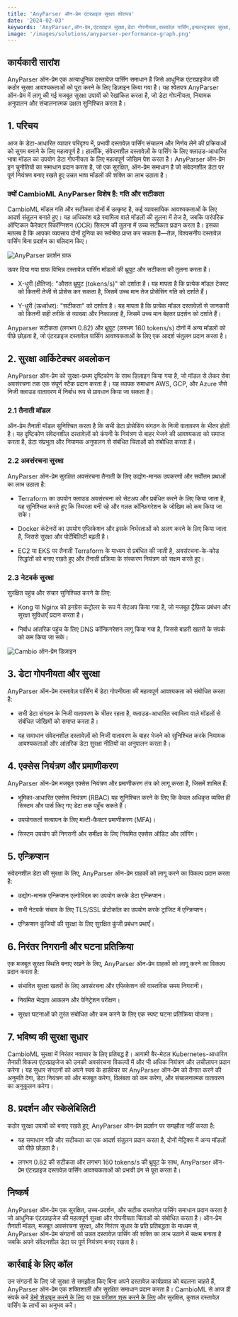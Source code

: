 ```yaml
---
title: 'AnyParser ऑन-प्रेम एंटरप्राइज सुरक्षा श्वेतपत्र'
date: '2024-02-03'
keywords: 'AnyParser,ऑन-प्रेम,एंटरप्राइज सुरक्षा,डेटा गोपनीयता,दस्तावेज़ पार्सिंग,इन्फ्रास्ट्रक्चर सुरक्षा,एन्क्रिप्शन,एक्सेस नियंत्रण,अनुपालन,श्वेतपत्र'
image: '/images/solutions/anyparser-performance-graph.png'
---
```


## कार्यकारी सारांश

AnyParser ऑन-प्रेम एक अत्याधुनिक दस्तावेज़ पार्सिंग समाधान है जिसे आधुनिक एंटरप्राइजेज की कठोर सुरक्षा आवश्यकताओं को पूरा करने के लिए डिज़ाइन किया गया है। यह श्वेतपत्र AnyParser ऑन-प्रेम में लागू की गई मजबूत सुरक्षा उपायों को रेखांकित करता है, जो डेटा गोपनीयता, नियामक अनुपालन और संचालनात्मक दक्षता सुनिश्चित करता है।

## 1. परिचय

आज के डेटा-आधारित व्यापार परिदृश्य में, प्रभावी दस्तावेज़ पार्सिंग संचालन और निर्णय लेने की प्रक्रियाओं को सुगम बनाने के लिए महत्वपूर्ण है। हालाँकि, संवेदनशील दस्तावेज़ों के पार्सिंग के लिए क्लाउड-आधारित भाषा मॉडल का उपयोग डेटा गोपनीयता के लिए महत्वपूर्ण जोखिम पेश करता है। AnyParser ऑन-प्रेम इन चुनौतियों का समाधान प्रदान करता है, जो एक सुरक्षित, ऑन-प्रेम समाधान है जो संवेदनशील डेटा पर पूर्ण नियंत्रण बनाए रखते हुए उन्नत भाषा मॉडलों की शक्ति का लाभ उठाता है।

### क्यों CambioML AnyParser विशेष है: गति और सटीकता

CambioML मॉडल गति और सटीकता दोनों में उत्कृष्ट है, कई व्यावसायिक आवश्यकताओं के लिए आदर्श संतुलन बनाते हुए। यह अधिकांश बड़े स्वामित्व वाले मॉडलों की तुलना में तेज है, जबकि पारंपरिक ऑप्टिकल कैरेक्टर रिकॉग्निशन (OCR) सिस्टम की तुलना में उच्च सटीकता प्रदान करता है। इसका मतलब है कि आपका व्यवसाय दोनों दुनिया का सर्वश्रेष्ठ प्राप्त कर सकता है—तेज़, विश्वसनीय दस्तावेज़ पार्सिंग बिना प्रदर्शन का बलिदान किए।

![AnyParser प्रदर्शन ग्राफ](/images/solutions/anyparser-performance-graph.png)

ऊपर दिया गया ग्राफ विभिन्न दस्तावेज़ पार्सिंग मॉडलों की थ्रूपुट और सटीकता की तुलना करता है।

- X-धुरी (क्षैतिज): "औसत थ्रूपुट (tokens/s)" को दर्शाता है। यह मापता है कि प्रत्येक मॉडल टेक्स्ट को कितनी तेजी से प्रोसेस कर सकता है, जिसमें उच्च मान तेज प्रोसेसिंग गति को दर्शाते हैं।

- Y-धुरी (ऊर्ध्वाधर): "सटीकता" को दर्शाता है। यह मापता है कि प्रत्येक मॉडल दस्तावेज़ों से जानकारी को कितनी सही तरीके से व्याख्या और निकालता है, जिसमें उच्च मान बेहतर प्रदर्शन को दर्शाते हैं।

Anyparser सटीकता (लगभग 0.82) और थ्रूपुट (लगभग 160 tokens/s) दोनों में अन्य मॉडलों को पीछे छोड़ता है, जो एंटरप्राइज दस्तावेज़ पार्सिंग आवश्यकताओं के लिए एक आदर्श संतुलन प्रदान करता है।

## 2. सुरक्षा आर्किटेक्चर अवलोकन

AnyParser ऑन-प्रेम को सुरक्षा-प्रथम दृष्टिकोण के साथ डिज़ाइन किया गया है, जो मॉडल से लेकर सेवा अवसंरचना तक एक संपूर्ण स्टैक प्रदान करता है। यह व्यापक समाधान AWS, GCP, और Azure जैसे निजी क्लाउड वातावरण में निर्बाध रूप से प्रावधान किया जा सकता है।

### 2.1 तैनाती मॉडल

ऑन-प्रेम तैनाती मॉडल सुनिश्चित करता है कि सभी डेटा प्रोसेसिंग संगठन के निजी वातावरण के भीतर होती है। यह दृष्टिकोण संवेदनशील दस्तावेज़ों को कंपनी के नियंत्रण से बाहर भेजने की आवश्यकता को समाप्त करता है, डेटा संप्रभुता और नियामक अनुपालन से संबंधित चिंताओं को संबोधित करता है।

### 2.2 अवसंरचना सुरक्षा

AnyParser ऑन-प्रेम सुरक्षित अवसंरचना तैनाती के लिए उद्योग-मानक उपकरणों और सर्वोत्तम प्रथाओं का लाभ उठाता है:

- Terraform का उपयोग क्लाउड अवसंरचना को सेटअप और प्रबंधित करने के लिए किया जाता है, यह सुनिश्चित करते हुए कि स्थिरता बनी रहे और गलत कॉन्फ़िगरेशन के जोखिम को कम किया जा सके।

- Docker कंटेनरों का उपयोग एप्लिकेशन और इसके निर्भरताओं को अलग करने के लिए किया जाता है, जिससे सुरक्षा और पोर्टेबिलिटी बढ़ती है।

- EC2 या EKS पर तैनाती Terraform के माध्यम से प्रबंधित की जाती है, अवसंरचना-के-कोड सिद्धांतों को बनाए रखते हुए और तैनाती प्रक्रिया के संस्करण नियंत्रण को सक्षम करते हुए।

### 2.3 नेटवर्क सुरक्षा

सुरक्षित पहुंच और संचार सुनिश्चित करने के लिए:

- Kong या Nginx को इनग्रेस कंट्रोलर के रूप में सेटअप किया गया है, जो मजबूत ट्रैफ़िक प्रबंधन और सुरक्षा सुविधाएँ प्रदान करता है।

- निर्बाध आंतरिक पहुंच के लिए DNS कॉन्फ़िगरेशन लागू किया गया है, जिससे बाहरी खतरों के संपर्क को कम किया जा सके।

![Cambio ऑन-प्रेम डिज़ाइन](/images/solutions/cambio-onprem-design.png)

## 3. डेटा गोपनीयता और सुरक्षा

AnyParser ऑन-प्रेम दस्तावेज़ पार्सिंग में डेटा गोपनीयता की महत्वपूर्ण आवश्यकता को संबोधित करता है:

- सभी डेटा संगठन के निजी वातावरण के भीतर रहता है, क्लाउड-आधारित स्वामित्व वाले मॉडलों से संबंधित जोखिमों को समाप्त करता है।

- यह समाधान संवेदनशील दस्तावेज़ों को निजी वातावरण के बाहर भेजने को सुनिश्चित करके नियामक आवश्यकताओं और आंतरिक डेटा सुरक्षा नीतियों का अनुपालन करता है।

## 4. एक्सेस नियंत्रण और प्रमाणीकरण

AnyParser ऑन-प्रेम मजबूत एक्सेस नियंत्रण और प्रमाणीकरण तंत्र को लागू करता है, जिसमें शामिल हैं:

- भूमिका-आधारित एक्सेस नियंत्रण (RBAC) यह सुनिश्चित करने के लिए कि केवल अधिकृत व्यक्ति ही सिस्टम और पार्स किए गए डेटा तक पहुँच सकते हैं।

- उपयोगकर्ता सत्यापन के लिए मल्टी-फैक्टर प्रमाणीकरण (MFA)।

- सिस्टम उपयोग की निगरानी और समीक्षा के लिए नियमित एक्सेस ऑडिट और लॉगिंग।

## 5. एन्क्रिप्शन

संवेदनशील डेटा की सुरक्षा के लिए, AnyParser ऑन-प्रेम ग्राहकों को लागू करने का विकल्प प्रदान करता है:

- उद्योग-मानक एन्क्रिप्शन एल्गोरिदम का उपयोग करके डेटा एन्क्रिप्शन।

- सभी नेटवर्क संचार के लिए TLS/SSL प्रोटोकॉल का उपयोग करके ट्रांजिट में एन्क्रिप्शन।

- एन्क्रिप्शन कुंजियों की सुरक्षा के लिए सुरक्षित कुंजी प्रबंधन प्रथाएँ।

## 6. निरंतर निगरानी और घटना प्रतिक्रिया

एक मजबूत सुरक्षा स्थिति बनाए रखने के लिए, AnyParser ऑन-प्रेम ग्राहकों को लागू करने का विकल्प प्रदान करता है:

- संभावित सुरक्षा खतरों के लिए अवसंरचना और एप्लिकेशन की वास्तविक समय निगरानी।

- नियमित भेद्यता आकलन और पेनिट्रेशन परीक्षण।

- सुरक्षा घटनाओं को तुरंत संबोधित और कम करने के लिए एक स्पष्ट घटना प्रतिक्रिया योजना।

## 7. भविष्य की सुरक्षा सुधार

CambioML सुरक्षा में निरंतर नवाचार के लिए प्रतिबद्ध है। आगामी बैर-मेटल Kubernetes-आधारित तैनाती विकल्प एंटरप्राइजेज को उनकी अवसंरचना विकल्पों में और भी अधिक नियंत्रण और लचीलापन प्रदान करेगा। यह सुधार संगठनों को अपने स्वयं के हार्डवेयर पर AnyParser ऑन-प्रेम को तैनात करने की अनुमति देगा, डेटा नियंत्रण को और मजबूत करेगा, विलंबता को कम करेगा, और संचालनात्मक वातावरण का अनुकूलन करेगा।

## 8. प्रदर्शन और स्केलेबिलिटी

कठोर सुरक्षा उपायों को बनाए रखते हुए, AnyParser ऑन-प्रेम प्रदर्शन पर समझौता नहीं करता है:

- यह समाधान गति और सटीकता का एक आदर्श संतुलन प्रदान करता है, दोनों मेट्रिक्स में अन्य मॉडलों को पीछे छोड़ता है।

- लगभग 0.82 की सटीकता और लगभग 160 tokens/s की थ्रूपुट के साथ, AnyParser ऑन-प्रेम एंटरप्राइज दस्तावेज़ पार्सिंग आवश्यकताओं को प्रभावी ढंग से पूरा करता है।

## निष्कर्ष

AnyParser ऑन-प्रेम एक सुरक्षित, उच्च-प्रदर्शन, और सटीक दस्तावेज़ पार्सिंग समाधान प्रदान करता है जो आधुनिक एंटरप्राइजेज की महत्वपूर्ण सुरक्षा और गोपनीयता चिंताओं को संबोधित करता है। ऑन-प्रेम तैनाती मॉडल, मजबूत अवसंरचना सुरक्षा, और निरंतर सुधार के प्रति प्रतिबद्धता के माध्यम से, AnyParser ऑन-प्रेम संगठनों को उन्नत दस्तावेज़ पार्सिंग की शक्ति का लाभ उठाने में सक्षम बनाता है जबकि अपने संवेदनशील डेटा पर पूर्ण नियंत्रण बनाए रखता है।

## कार्रवाई के लिए कॉल

उन संगठनों के लिए जो सुरक्षा से समझौता किए बिना अपने दस्तावेज़ कार्यप्रवाह को बदलना चाहते हैं, AnyParser ऑन-प्रेम एक शक्तिशाली और सुरक्षित समाधान प्रदान करता है। CambioML से आज ही संपर्क करें [डेमो शेड्यूल करने के लिए](https://www.cambioml.com/book-demo) या [एक परीक्षण शुरू करने के लिए](https://www.cambioml.com/sandbox) और सुरक्षित, कुशल दस्तावेज़ पार्सिंग के लाभों का अनुभव करें।
